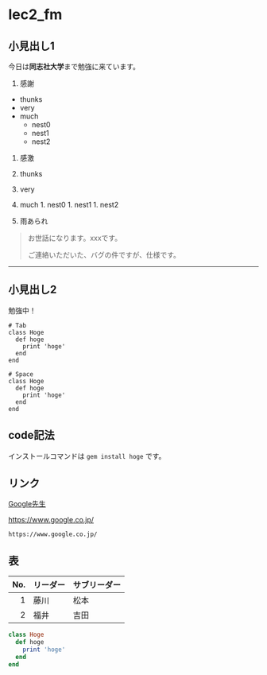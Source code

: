 # lec2_fm

## 小見出し1
今日は**同志社大学**まで勉強に来ています。

1. 感謝
  - thunks
  - very
  - much
    - nest0
    - nest1
    - nest2

1. 感激
  1. thunks
  1. very
  1. much
    1. nest0
    1. nest1
    1. nest2

1. 雨あられ
> お世話になります。xxxです。
> 
> ご連絡いただいた、バグの件ですが、仕様です。

---

## 小見出し2
勉強中！

    # Tab
    class Hoge
      def hoge
        print 'hoge'
      end
    end

    # Space
    class Hoge
      def hoge
        print 'hoge'
      end
    end

## code記法

インストールコマンドは `gem install hoge` です。


## リンク

[Google先生](https://www.google.co.jp/)

https://www.google.co.jp/

    https://www.google.co.jp/

## 表

|No.|リーダー|サブリーダー|
|--:|:--|:--|
|1|藤川|松本|
|2|福井|吉田|


~~~ruby
class Hoge
  def hoge
    print 'hoge'
  end
end
~~~

